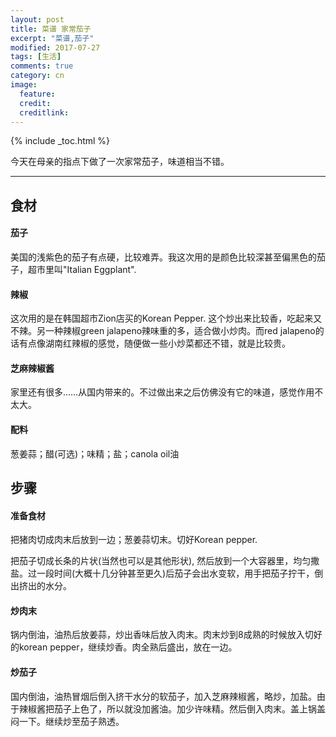 ```yaml
---
layout: post
title: 菜谱 家常茄子
excerpt: "菜谱,茄子"
modified: 2017-07-27
tags: [生活]
comments: true
category: cn
image:
  feature: 
  credit: 
  creditlink: 
---
```

{% include _toc.html %}

今天在母亲的指点下做了一次家常茄子，味道相当不错。

---

## 食材

#### 茄子

美国的浅紫色的茄子有点硬，比较难弄。我这次用的是颜色比较深甚至偏黑色的茄子，超市里叫"Italian Eggplant".

#### 辣椒

这次用的是在韩国超市Zion店买的Korean Pepper. 这个炒出来比较香，吃起来又不辣。另一种辣椒green jalapeno辣味重的多，适合做小炒肉。而red jalapeno的话有点像湖南红辣椒的感觉，随便做一些小炒菜都还不错，就是比较贵。

#### 芝麻辣椒酱

家里还有很多……从国内带来的。不过做出来之后仿佛没有它的味道，感觉作用不太大。

#### 配料

葱姜蒜；醋(可选)；味精；盐；canola oil油

## 步骤

#### 准备食材

把猪肉切成肉末后放到一边；葱姜蒜切末。切好Korean pepper. 

把茄子切成长条的片状(当然也可以是其他形状), 然后放到一个大容器里，均匀撒盐。过一段时间(大概十几分钟甚至更久)后茄子会出水变软，用手把茄子拧干，倒出挤出的水分。

#### 炒肉末

锅内倒油，油热后放姜蒜，炒出香味后放入肉末。肉末炒到8成熟的时候放入切好的korean pepper，继续炒香。肉全熟后盛出，放在一边。

#### 炒茄子

国内倒油，油热冒烟后倒入挤干水分的软茄子，加入芝麻辣椒酱，略炒，加盐。由于辣椒酱把茄子上色了，所以就没加酱油。加少许味精。然后倒入肉末。盖上锅盖闷一下。继续炒至茄子熟透。


